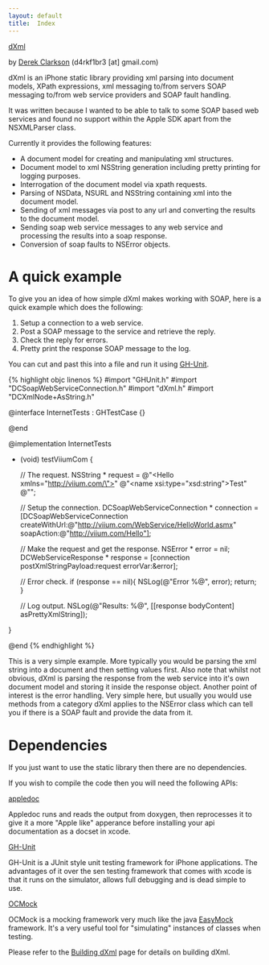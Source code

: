 ```yaml
---
layout: default
title:  Index
---
```


<div class="title">
	<a href="http://github.com/drekka/dXml">dXml</a>
</div> 

by [Derek Clarkson](http://github.com/drekka) (d4rkf1br3 \[at\] gmail.com)

dXml is an iPhone static library providing xml parsing into document models, XPath expressions, xml messaging to/from servers SOAP messaging to/from web service providers and SOAP fault handling.

It was written because I wanted to be able to talk to some SOAP based web services and found no support within the Apple SDK apart from the NSXMLParser class. 

Currently it provides the following features:

* A document model for creating and manipulating xml structures.
* Document model to xml NSString generation including pretty printing for logging purposes.
* Interrogation of the document model via xpath requests.
* Parsing of NSData, NSURL and NSString containing xml into the document model.
* Sending of xml messages via post to any url and converting the results to the document model.
* Sending soap web service messages to any web service and processing the results into a soap response.
* Conversion of soap faults to NSError objects.

# A quick example

To give you an idea of how simple dXml makes working with SOAP, here is a quick example which does the following:

1. Setup a connection to a web service.
1. Post a SOAP message to the service and retrieve the reply.
1. Check the reply for errors.
1. Pretty print the response SOAP message to the log.

You can cut and past this into a file and run it using [GH-Unit](http://github.com/gabriel/gh-unit).

{% highlight objc linenos %}
#import "GHUnit.h"
#import "DCSoapWebServiceConnection.h"
#import "dXml.h"
#import "DCXmlNode+AsString.h"

@interface InternetTests : GHTestCase
{}

@end

@implementation InternetTests

- (void) testViiumCom {

   // The request.
   NSString * request = 
      @"<Hello xmlns=\"http://viium.com/\">"
      @"<name xsi:type=\"xsd:string\">Test</name>"
      @"</Hello>";

   // Setup the connection.
   DCSoapWebServiceConnection * connection = [DCSoapWebServiceConnection 
      createWithUrl:@"http://viium.com/WebService/HelloWorld.asmx" 
      soapAction:@"http://viium.com/Hello"];

   // Make the request and get the response.
   NSError * error = nil;
   DCWebServiceResponse * response = [connection postXmlStringPayload:request errorVar:&error];

   // Error check.
   if (response == nil){
      NSLog(@"Error %@", error);
      return;
   }

   // Log output.
   NSLog(@"Results: %@", [[response bodyContent] asPrettyXmlString]);

}

@end
{% endhighlight %}

This is a very simple example. More typically you would be parsing the xml string into a document and then setting values first. Also note that whilst not obvious, dXml is parsing the response from the web service into it's own document model and storing it inside the response object. Another point of interest is the error handling. Very simple here, but usually you would use methods from a category dXml applies to the NSError class which can tell you if there is a SOAP fault and provide the data from it.

# Dependencies

If you just want to use the static library then there are no dependencies.

If you wish to compile the code then you will need the following APIs:

[appledoc](http://github.com/tomaz/appledoc)

Appledoc runs and reads the output from doxygen, then reprocesses it to give it a more "Apple like" apperance before installing your api documentation as a docset in xcode.

[GH-Unit](http://github.com/gabriel/gh-unit)

GH-Unit is a JUnit style unit testing framework for iPhone applications. The advantages of it over the sen testing framework that comes with xcode is that it runs on the simulator, allows full debugging and is dead simple to use.

[OCMock](http://www.mulle-kybernetik.com/software/OCMock)

OCMock is a mocking framework very much like the java [EasyMock](http://easymock.org/) framework. It's a very useful tool for "simulating" instances of classes when testing.

Please refer to the [Building dXml](building.html) page for details on building dXml.
    
 

